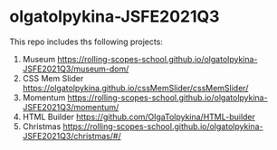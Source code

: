 # olgatolpykina-JSFE2021Q3
This repo includes ths following projects:
1. Museum https://rolling-scopes-school.github.io/olgatolpykina-JSFE2021Q3/museum-dom/
2. CSS Mem Slider https://olgatolpykina.github.io/cssMemSlider/cssMemSlider/
3. Momentum https://rolling-scopes-school.github.io/olgatolpykina-JSFE2021Q3/momentum/ 
4. HTML Builder https://github.com/OlgaTolpykina/HTML-builder 
5. Christmas https://rolling-scopes-school.github.io/olgatolpykina-JSFE2021Q3/christmas/#/
